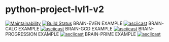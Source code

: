 # python-project-lvl1-v2
[![Maintainability](https://api.codeclimate.com/v1/badges/e673a1447c1d53713b1b/maintainability)](https://codeclimate.com/github/Ganeshahere/python-project-lvl1-v2/maintainability)
[![Build Status](https://travis-ci.org/Ganeshahere/python-project-lvl1-v2.svg?branch=master)](https://travis-ci.org/Ganeshahere/python-project-lvl1-v2)
BRAIN-EVEN EXAMPLE
[![asciicast](https://asciinema.org/a/1HFwchep6BP59HwOVjfgbK0gq.svg)](https://asciinema.org/a/1HFwchep6BP59HwOVjfgbK0gq)
BRAIN-CALC EXAMPLE
[![asciicast](https://asciinema.org/a/l71hC33BJfHvDLXQhncQQkEo8.svg)](https://asciinema.org/a/l71hC33BJfHvDLXQhncQQkEo8)
BRAIN-GCD EXAMPLE
[![asciicast](https://asciinema.org/a/IjINH33KFSvjH8K8vK7sQp6Th.svg)](https://asciinema.org/a/IjINH33KFSvjH8K8vK7sQp6Th)
BRAIN-PROGRESSION EXAMPLE
[![asciicast](https://asciinema.org/a/jeNQ3rdlkQhV07F4DzHliPm14.svg)](https://asciinema.org/a/jeNQ3rdlkQhV07F4DzHliPm14)
BRAIN-PRIME EXAMPLE
[![asciicast](https://asciinema.org/a/z72GbGHbXSna7mYzq4rsb9SqO.svg)](https://asciinema.org/a/z72GbGHbXSna7mYzq4rsb9SqO)
